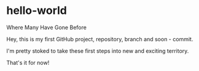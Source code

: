 # hello-world
Where Many Have Gone Before

Hey, this is my first GitHub project, repository, branch and soon - commit.

I'm pretty stoked to take these first steps into new and exciting territory.

That's it for now!
